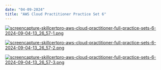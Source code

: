 ```yaml
---
date: "04-09-2024"
title: "AWS Cloud Practitioner Practice Set 6"
---
```

<a href="/blog/images/screencapture-skillcertpro-aws-cloud-practitioner-full-practice-sets-6-2024-09-04-13_26_57-1.png" target="_blank"><img src="/blog/images/screencapture-skillcertpro-aws-cloud-practitioner-full-practice-sets-6-2024-09-04-13_26_57-1.png" alt="screencapture-skillcertpro-aws-cloud-practitioner-full-practice-sets-6-2024-09-04-13_26_57-1.png" /></a>

<a href="/blog/images/screencapture-skillcertpro-aws-cloud-practitioner-full-practice-sets-6-2024-09-04-13_26_57-2.png" target="_blank"><img src="/blog/images/screencapture-skillcertpro-aws-cloud-practitioner-full-practice-sets-6-2024-09-04-13_26_57-2.png" alt="screencapture-skillcertpro-aws-cloud-practitioner-full-practice-sets-6-2024-09-04-13_26_57-2.png" /></a>

<a href="/blog/images/screencapture-skillcertpro-aws-cloud-practitioner-full-practice-sets-6-2024-09-04-13_26_57-3.png" target="_blank"><img src="/blog/images/screencapture-skillcertpro-aws-cloud-practitioner-full-practice-sets-6-2024-09-04-13_26_57-3.png" alt="screencapture-skillcertpro-aws-cloud-practitioner-full-practice-sets-6-2024-09-04-13_26_57-3.png" /></a>